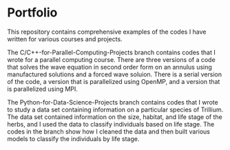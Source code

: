 # Portfolio
This repository contains comprehensive examples of the codes I have written for various courses and projects.

The C/C++-for-Parallel-Computing-Projects branch contains codes that I wrote for a parallel computing course. There are three versions of a code that solves the wave equation in second order form on an annulus using manufactured solutions and a forced wave soluion. There is a serial version of the code, a version that is parallelized using OpenMP, and a version that is parallelized using MPI.

The Python-for-Data-Science-Projects branch contains codes that I wrote to study a data set containing information on a particular species of Trillium. The data set contained information on the size, habitat, and life stage of the herbs, and I used the data to classify individuals based on life stage. The codes in the branch show how I cleaned the data and then built various models to classify the individuals by life stage.
